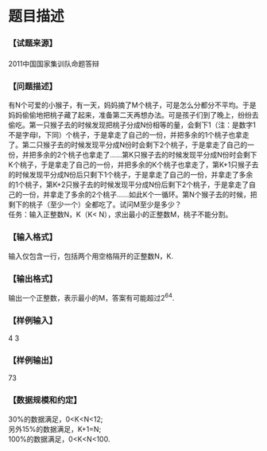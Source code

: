 # 题目描述


<div class="content">
<!--begin main-->
<!-- InstanceBeginEditable name="content" -->
<h3>
【试题来源】
</h3>
<div id="psrc" style="margin-top:20px;display:block;">
<div class="pdcont">
2011中国国家集训队命题答辩
</div>
</div>
<div id="pinputs" style="display:none;">
<div class="pdsec">
输入数据
</div>
<div class="pdcont">
<span class="notice"> 这是一道提交答案的试题，下面给出了该题的输入数据：</span> 
</div>
<div id="inputlist" class="pddata">
</div>
</div>
<div id="pcont1" style="margin-top:20px;display:block;">
<h3>
【问题描述】
</h3>
<div class="pdcont">
有N个可爱的小猴子，有一天，妈妈摘了M个桃子，可是怎么分都分不平均。于是妈妈偷偷地把桃子藏了起来，准备第二天再想办法。可是孩子们到了晚上，纷纷去偷吃。第一只猴子去的时候发现把桃子分成N份相等的量，会剩下1（注：是数字1不是字母l，下同）个桃子，于是拿走了自己的一份，并把多余的1个桃子也拿走了。第二只猴子去的时候发现平分成N份时会剩下2个桃子，于是拿走了自己的一份，并把多余的2个桃子也拿走了……第K只猴子去的时候发现平分成N份时会剩下K个桃子，于是拿走了自己的一份，并把多余的K个桃子也拿走了，第K+1只猴子去的时候发现平分成N份后只剩下1个桃子，于是拿走了自己的一份，并拿走了多余的1个桃子，第K+2只猴子去的时候发现平分成N份后剩下2个桃子，于是拿走了自己的一份，并拿走了多余的2个桃子……如此K个一循环。第N个猴子去的时候，把剩下的桃子（至少一个）全都吃了。试问M至少是多少？<br/>
任务：输入正整数N，K（K&lt; N），求出最小的正整数M，桃子不能分割。
</div>
<h3>
【输入格式】
</h3>
<div class="pdcont">
输入仅包含一行，包括两个用空格隔开的正整数N，K.
</div>
<h3>
【输出格式】
</h3>
<div class="pdcont">
输出一个正整数，表示最小的M，答案有可能超过2<sup>64</sup>.
</div>
<h3>
【样例输入】
</h3>
<div class="pddata">
4 3
</div>
<h3>
【样例输出】
</h3>
<div class="pddata">
73
</div>
<h3>
【数据规模和约定】
</h3>
<div class="pdcont">
30%的数据满足，0&lt;K&lt;N&lt;12;<br/>
另外15%的数据满足，K+1=N;<br/>
100%的数据满足，0&lt;K&lt;N&lt;100.<br/>
</div>
</div>
<div id="pcont2" style="margin-top:20px;display:none;">
<p style="margin:13pt 0cm;" class="NOI">
<span style="font-family:黑体;mso-ascii-font-family:&#39;Times New Roman&#39;;mso-hansi-font-family:&#39;Times New Roman&#39;;"><span style="font-size:small;">【问题描述】</span></span> 
</p>
<p style="text-indent:24.1pt;margin:0cm 0cm 0pt;mso-layout-grid-align:none;" class="MsoNormal">
<span style="font-family:宋体;font-size:12pt;mso-hansi-font-family:&#39;Times New Roman&#39;;mso-bidi-font-family:宋体;mso-ansi-language:ZH-CN;">有</span><span style="font-size:12pt;mso-bidi-font-style:italic;" lang="EN-US"><span style="font-family:&#39;Times New Roman&#39;;">N</span></span><span style="font-family:宋体;font-size:12pt;mso-hansi-font-family:&#39;Times New Roman&#39;;mso-bidi-font-family:宋体;mso-ansi-language:ZH-CN;">个可爱的小猴子，有一天，妈妈摘了</span><span style="font-size:12pt;mso-bidi-font-style:italic;" lang="EN-US"><span style="font-family:&#39;Times New Roman&#39;;">M</span></span><span style="font-family:宋体;font-size:12pt;mso-hansi-font-family:&#39;Times New Roman&#39;;mso-bidi-font-family:宋体;mso-ansi-language:ZH-CN;">个桃子，可是怎么分都分不平均。于是妈妈偷偷地把桃子藏了起来，准备第二天再想办法。可是孩子们到了晚上，纷纷去偷吃。第一只猴子去的时候发现把桃子分成</span><span style="font-size:12pt;mso-bidi-font-style:italic;" lang="EN-US"><span style="font-family:&#39;Times New Roman&#39;;">N</span></span><span style="font-family:宋体;font-size:12pt;mso-hansi-font-family:&#39;Times New Roman&#39;;mso-bidi-font-family:宋体;mso-ansi-language:ZH-CN;">份相等的量，会剩下</span><span style="font-size:12pt;" lang="EN-US"><span style="font-family:&#39;Times New Roman&#39;;">1</span></span><span style="font-family:宋体;font-size:12pt;mso-ascii-font-family:&#39;Times New Roman&#39;;mso-hansi-font-family:&#39;Times New Roman&#39;;mso-bidi-font-style:italic;">（注：是数字</span><span style="font-size:12pt;mso-bidi-font-style:italic;" lang="EN-US"><span style="font-family:&#39;Times New Roman&#39;;">1</span></span><span style="font-family:宋体;font-size:12pt;mso-ascii-font-family:&#39;Times New Roman&#39;;mso-hansi-font-family:&#39;Times New Roman&#39;;mso-bidi-font-style:italic;">不是字母</span><span style="font-size:12pt;mso-bidi-font-style:italic;" lang="EN-US"><span style="font-family:&#39;Times New Roman&#39;;">l</span></span><span style="font-family:宋体;font-size:12pt;mso-ascii-font-family:&#39;Times New Roman&#39;;mso-hansi-font-family:&#39;Times New Roman&#39;;mso-bidi-font-style:italic;">，下同）</span><span style="font-family:宋体;font-size:12pt;mso-hansi-font-family:&#39;Times New Roman&#39;;mso-bidi-font-family:宋体;mso-ansi-language:ZH-CN;">个桃子，于是拿走了自己的一份，并把多余的</span><span style="font-size:12pt;" lang="EN-US"><span style="font-family:&#39;Times New Roman&#39;;">1</span></span><span style="font-family:宋体;font-size:12pt;mso-hansi-font-family:&#39;Times New Roman&#39;;mso-bidi-font-family:宋体;mso-ansi-language:ZH-CN;">个桃子也拿走了。第二只猴子去的时候发现平分成</span><span style="font-size:12pt;mso-bidi-font-style:italic;" lang="EN-US"><span style="font-family:&#39;Times New Roman&#39;;">N</span></span><span style="font-family:宋体;font-size:12pt;mso-hansi-font-family:&#39;Times New Roman&#39;;mso-bidi-font-family:宋体;mso-ansi-language:ZH-CN;">份时会剩下</span><span style="font-size:12pt;" lang="EN-US"><span style="font-family:&#39;Times New Roman&#39;;">2</span></span><span style="font-family:宋体;font-size:12pt;mso-hansi-font-family:&#39;Times New Roman&#39;;mso-bidi-font-family:宋体;mso-ansi-language:ZH-CN;">个桃子，于是拿走了自己的一份，并把多余的</span><span style="font-size:12pt;" lang="EN-US"><span style="font-family:&#39;Times New Roman&#39;;">2</span></span><span style="font-family:宋体;font-size:12pt;mso-hansi-font-family:&#39;Times New Roman&#39;;mso-bidi-font-family:宋体;mso-ansi-language:ZH-CN;">个桃子也拿走了</span><span style="font-size:12pt;" lang="EN-US"><span style="font-family:&#39;Times New Roman&#39;;">……</span></span><span style="font-family:宋体;font-size:12pt;mso-hansi-font-family:&#39;Times New Roman&#39;;mso-bidi-font-family:宋体;mso-ansi-language:ZH-CN;">第</span><span style="font-size:12pt;mso-bidi-font-style:italic;" lang="EN-US"><span style="font-family:&#39;Times New Roman&#39;;">K</span></span><span style="font-family:宋体;font-size:12pt;mso-hansi-font-family:&#39;Times New Roman&#39;;mso-bidi-font-family:宋体;mso-ansi-language:ZH-CN;">只猴子去的时候发现平分成</span><span style="font-size:12pt;mso-bidi-font-style:italic;" lang="EN-US"><span style="font-family:&#39;Times New Roman&#39;;">N</span></span><span style="font-family:宋体;font-size:12pt;mso-hansi-font-family:&#39;Times New Roman&#39;;mso-bidi-font-family:宋体;mso-ansi-language:ZH-CN;">份时会剩下</span><span style="font-size:12pt;mso-bidi-font-style:italic;" lang="EN-US"><span style="font-family:&#39;Times New Roman&#39;;">K</span></span><span style="font-family:宋体;font-size:12pt;mso-hansi-font-family:&#39;Times New Roman&#39;;mso-bidi-font-family:宋体;mso-ansi-language:ZH-CN;">个桃子，于是拿走了自己的一份，并把多余的</span><span style="font-size:12pt;mso-bidi-font-style:italic;" lang="EN-US"><span style="font-family:&#39;Times New Roman&#39;;">K</span></span><span style="font-family:宋体;font-size:12pt;mso-hansi-font-family:&#39;Times New Roman&#39;;mso-bidi-font-family:宋体;mso-ansi-language:ZH-CN;">个桃子也拿走了，第</span><span style="font-size:12pt;mso-bidi-font-style:italic;" lang="EN-US"><span style="font-family:&#39;Times New Roman&#39;;">K+1</span></span><span style="font-family:宋体;font-size:12pt;mso-hansi-font-family:&#39;Times New Roman&#39;;mso-bidi-font-family:宋体;mso-ansi-language:ZH-CN;">只猴子去的时候发现平分成</span><span style="font-size:12pt;mso-bidi-font-style:italic;" lang="EN-US"><span style="font-family:&#39;Times New Roman&#39;;">N</span></span><span style="font-family:宋体;font-size:12pt;mso-hansi-font-family:&#39;Times New Roman&#39;;mso-bidi-font-family:宋体;mso-ansi-language:ZH-CN;">份后只剩下</span><span style="font-size:12pt;" lang="EN-US"><span style="font-family:&#39;Times New Roman&#39;;">1</span></span><span style="font-family:宋体;font-size:12pt;mso-hansi-font-family:&#39;Times New Roman&#39;;mso-bidi-font-family:宋体;mso-ansi-language:ZH-CN;">个桃子，于是拿走了自己的一份，并拿走了多余的</span><span style="font-size:12pt;" lang="EN-US"><span style="font-family:&#39;Times New Roman&#39;;">1</span></span><span style="font-family:宋体;font-size:12pt;mso-hansi-font-family:&#39;Times New Roman&#39;;mso-bidi-font-family:宋体;mso-ansi-language:ZH-CN;">个桃子，第</span><span style="font-size:12pt;mso-bidi-font-style:italic;" lang="EN-US"><span style="font-family:&#39;Times New Roman&#39;;">K+2</span></span><span style="font-family:宋体;font-size:12pt;mso-hansi-font-family:&#39;Times New Roman&#39;;mso-bidi-font-family:宋体;mso-ansi-language:ZH-CN;">只猴子去的时候发现平分成</span><span style="font-size:12pt;mso-bidi-font-style:italic;" lang="EN-US"><span style="font-family:&#39;Times New Roman&#39;;">N</span></span><span style="font-family:宋体;font-size:12pt;mso-hansi-font-family:&#39;Times New Roman&#39;;mso-bidi-font-family:宋体;mso-ansi-language:ZH-CN;">份后剩下</span><span style="font-size:12pt;" lang="EN-US"><span style="font-family:&#39;Times New Roman&#39;;">2</span></span><span style="font-family:宋体;font-size:12pt;mso-hansi-font-family:&#39;Times New Roman&#39;;mso-bidi-font-family:宋体;mso-ansi-language:ZH-CN;">个桃子，于是拿走了自己的一份，并拿走了多余的</span><span style="font-size:12pt;" lang="EN-US"><span style="font-family:&#39;Times New Roman&#39;;">2</span></span><span style="font-family:宋体;font-size:12pt;mso-hansi-font-family:&#39;Times New Roman&#39;;mso-bidi-font-family:宋体;mso-ansi-language:ZH-CN;">个桃子</span><span style="font-size:12pt;" lang="EN-US"><span style="font-family:&#39;Times New Roman&#39;;">……</span></span><span style="font-family:宋体;font-size:12pt;mso-hansi-font-family:&#39;Times New Roman&#39;;mso-bidi-font-family:宋体;mso-ansi-language:ZH-CN;">如此</span><span style="font-size:12pt;mso-bidi-font-style:italic;" lang="EN-US"><span style="font-family:&#39;Times New Roman&#39;;">K</span></span><span style="font-family:宋体;font-size:12pt;mso-hansi-font-family:&#39;Times New Roman&#39;;mso-bidi-font-family:宋体;mso-ansi-language:ZH-CN;">个一循环。第</span><span style="font-size:12pt;mso-bidi-font-style:italic;" lang="EN-US"><span style="font-family:&#39;Times New Roman&#39;;">N</span></span><span style="font-family:宋体;font-size:12pt;mso-hansi-font-family:&#39;Times New Roman&#39;;mso-bidi-font-family:宋体;mso-ansi-language:ZH-CN;">个猴子去的时候，把剩下的桃子（至少一个）全都吃了。试问</span><span style="font-size:12pt;mso-bidi-font-style:italic;" lang="EN-US"><span style="font-family:&#39;Times New Roman&#39;;">M</span></span><span style="font-family:宋体;font-size:12pt;mso-hansi-font-family:&#39;Times New Roman&#39;;mso-bidi-font-family:宋体;mso-ansi-language:ZH-CN;">至少是多少？</span><span style="font-size:12pt;" lang="EN-US"><span style="font-family:&#39;Times New Roman&#39;;"> <o:p></o:p></span></span> 
</p>
<p style="text-indent:24.1pt;margin:0cm 0cm 0pt;mso-layout-grid-align:none;" class="MsoNormal">
<span style="font-family:宋体;font-size:12pt;mso-hansi-font-family:&#39;Times New Roman&#39;;mso-bidi-font-family:宋体;mso-ansi-language:ZH-CN;">任务：输入正整数</span><span style="font-size:12pt;mso-bidi-font-style:italic;" lang="EN-US"><span style="font-family:&#39;Times New Roman&#39;;">N</span></span><span style="font-family:宋体;font-size:12pt;mso-hansi-font-family:&#39;Times New Roman&#39;;mso-bidi-font-family:宋体;mso-ansi-language:ZH-CN;mso-bidi-font-style:italic;">，</span><span style="font-size:12pt;mso-bidi-font-style:italic;" lang="EN-US"><span style="font-family:&#39;Times New Roman&#39;;">K</span></span><span style="font-family:宋体;font-size:12pt;mso-hansi-font-family:&#39;Times New Roman&#39;;mso-bidi-font-family:宋体;mso-ansi-language:ZH-CN;">（</span><span style="font-family:&#39;Times New Roman&#39;;"><span style="font-size:12pt;mso-bidi-font-style:italic;" lang="EN-US">K</span><span style="font-size:12pt;" lang="EN-US">&lt; <span style="mso-bidi-font-style:italic;">N</span></span></span><span style="font-family:宋体;font-size:12pt;mso-hansi-font-family:&#39;Times New Roman&#39;;mso-bidi-font-family:宋体;mso-ansi-language:ZH-CN;">），求出最小的正整数</span><span style="font-size:12pt;mso-bidi-font-style:italic;" lang="EN-US"><span style="font-family:&#39;Times New Roman&#39;;">M</span></span><span style="font-family:宋体;font-size:12pt;mso-hansi-font-family:&#39;Times New Roman&#39;;mso-bidi-font-family:宋体;mso-ansi-language:ZH-CN;">，桃子不能分割。</span><span style="font-size:12pt;" lang="EN-US"><o:p></o:p></span> 
</p>
<p style="margin:13pt 0cm;" class="NOI">
<span style="font-family:黑体;mso-hansi-font-family:&#39;Times New Roman&#39;;mso-bidi-font-family:宋体;mso-ansi-language:ZH-CN;"><span style="font-size:small;">【输入格式】<o:p></o:p></span></span> 
</p>
<p style="text-indent:24pt;margin:0cm 0cm 0pt;mso-layout-grid-align:none;" class="MsoNormal">
<span style="font-family:宋体;font-size:12pt;mso-hansi-font-family:&#39;Times New Roman&#39;;mso-bidi-font-family:宋体;mso-ansi-language:ZH-CN;">输入仅包含一行，包括两个用空格隔开的正整数</span><span style="font-size:12pt;mso-bidi-font-style:italic;" lang="EN-US"><span style="font-family:&#39;Times New Roman&#39;;">N</span></span><span style="font-family:宋体;font-size:12pt;mso-hansi-font-family:&#39;Times New Roman&#39;;mso-bidi-font-family:宋体;mso-ansi-language:ZH-CN;mso-bidi-font-style:italic;">，</span><span style="font-size:12pt;mso-bidi-font-style:italic;" lang="EN-US"><span style="font-family:&#39;Times New Roman&#39;;">K.<o:p></o:p></span></span> 
</p>
<p style="margin:13pt 0cm;" class="NOI">
<span style="font-family:黑体;mso-hansi-font-family:&#39;Times New Roman&#39;;mso-bidi-font-family:宋体;mso-ansi-language:ZH-CN;"><span style="font-size:small;">【输出格式】<o:p></o:p></span></span> 
</p>
<p style="text-indent:24pt;margin:0cm 0cm 0pt;mso-layout-grid-align:none;" class="MsoNormal">
<span style="font-family:宋体;font-size:12pt;mso-hansi-font-family:&#39;Times New Roman&#39;;mso-bidi-font-family:宋体;mso-ansi-language:ZH-CN;">输出一个正整数，表示最小的</span><span style="font-size:12pt;mso-bidi-font-style:italic;" lang="EN-US"><span style="font-family:&#39;Times New Roman&#39;;">M</span></span><span style="font-family:宋体;font-size:12pt;mso-hansi-font-family:&#39;Times New Roman&#39;;mso-bidi-font-family:宋体;mso-ansi-language:ZH-CN;mso-bidi-font-style:italic;">，答案有可能超过</span><span style="font-family:&#39;Times New Roman&#39;;"><span style="font-size:12pt;mso-bidi-font-style:italic;" lang="EN-US">2<sup>64</sup></span><span style="font-size:12pt;" lang="EN-US">.<o:p></o:p></span></span> 
</p>
<p style="margin:13pt 0cm;" class="NOI">
<span style="font-size:small;"><span style="font-family:黑体;mso-ascii-font-family:&#39;Courier New&#39;;mso-hansi-font-family:&#39;Courier New&#39;;mso-bidi-font-family:&#39;Courier New&#39;;mso-ansi-language:ZH-CN;">【样例输入】</span><span style="font-family:&#34;mso-ansi-language:ZH-CN;"><o:p></o:p></span></span> 
</p>
<p style="text-indent:24pt;margin:0cm 0cm 0pt;mso-layout-grid-align:none;mso-char-indent-count:2.0;" class="MsoNormal">
<span style="font-family:&#34;font-size:12pt;" lang="EN-US">4 3<o:p></o:p></span> 
</p>
<p style="margin:13pt 0cm;" class="NOI">
<span style="font-size:small;"><span style="font-family:黑体;mso-ascii-font-family:&#39;Courier New&#39;;mso-hansi-font-family:&#39;Courier New&#39;;mso-bidi-font-family:&#39;Courier New&#39;;mso-ansi-language:ZH-CN;">【样例输出】</span><span style="font-family:&#34;mso-ansi-language:ZH-CN;"><o:p></o:p></span></span> 
</p>
<p style="text-indent:24pt;margin:0cm 0cm 0pt;mso-layout-grid-align:none;mso-char-indent-count:2.0;" class="MsoNormal">
<span style="font-family:&#34;font-size:12pt;" lang="EN-US">73<o:p></o:p></span> 
</p>
<p style="margin:13pt 0cm;" class="NOI">
<span style="font-family:黑体;mso-hansi-font-family:&#39;Times New Roman&#39;;mso-bidi-font-family:宋体;mso-ansi-language:ZH-CN;"><span style="font-size:small;">【数据范围】<o:p></o:p></span></span> 
</p>
<p style="text-indent:24pt;margin:0cm 0cm 0pt;mso-layout-grid-align:none;mso-char-indent-count:2.0;" class="MsoNormal">
<span style="font-size:12pt;" lang="EN-US"><span style="font-family:&#39;Times New Roman&#39;;">30%</span></span><span style="font-family:宋体;font-size:12pt;mso-ascii-font-family:&#39;Times New Roman&#39;;mso-hansi-font-family:&#39;Times New Roman&#39;;mso-ansi-language:ZH-CN;">的数据满足，</span><span style="font-family:&#39;Times New Roman&#39;;"><span style="font-size:12pt;mso-ansi-language:ZH-CN;">0&lt;</span><span style="font-size:12pt;mso-bidi-font-style:italic;" lang="EN-US">K&lt;N&lt;12;<o:p></o:p></span></span> 
</p>
<p style="text-indent:24pt;margin:0cm 0cm 0pt;mso-layout-grid-align:none;mso-char-indent-count:2.0;" class="MsoNormal">
<span style="font-family:宋体;font-size:12pt;mso-ascii-font-family:&#39;Times New Roman&#39;;mso-hansi-font-family:&#39;Times New Roman&#39;;mso-bidi-font-style:italic;">另外</span><span style="font-size:12pt;mso-bidi-font-style:italic;" lang="EN-US"><span style="font-family:&#39;Times New Roman&#39;;">15%</span></span><span style="font-family:宋体;font-size:12pt;mso-ascii-font-family:&#39;Times New Roman&#39;;mso-hansi-font-family:&#39;Times New Roman&#39;;mso-bidi-font-style:italic;">的数据满足，</span><span style="font-size:12pt;mso-bidi-font-style:italic;" lang="EN-US"><span style="font-family:&#39;Times New Roman&#39;;">K+1=N;<o:p></o:p></span></span> 
</p>
<p style="text-indent:24pt;margin:0cm 0cm 0pt;mso-layout-grid-align:none;mso-char-indent-count:2.0;" class="MsoNormal">
<span style="font-size:12pt;" lang="EN-US"><span style="font-family:&#39;Times New Roman&#39;;">100%</span></span><span style="font-family:宋体;font-size:12pt;mso-ascii-font-family:&#39;Times New Roman&#39;;mso-hansi-font-family:&#39;Times New Roman&#39;;mso-ansi-language:ZH-CN;">的数据满足，</span><span style="font-family:&#39;Times New Roman&#39;;"><span style="font-size:12pt;mso-ansi-language:ZH-CN;">0&lt;</span><span style="font-size:12pt;mso-bidi-font-style:italic;" lang="EN-US">K&lt;N&lt;100.</span></span> 
</p>
<p style="text-indent:24pt;margin:0cm 0cm 0pt;mso-layout-grid-align:none;mso-char-indent-count:2.0;" class="MsoNormal">
<span style="font-family:&#39;Times New Roman&#39;;"><span style="font-size:12pt;mso-bidi-font-style:italic;" lang="EN-US"><o:p>时限1s</o:p></span></span> 
</p>
</div>
</div>
